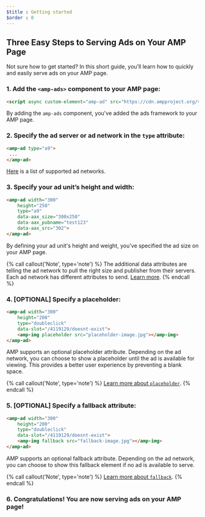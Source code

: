 ```yaml
---
$title : Getting started
$order : 0
---
```


## Three Easy Steps to Serving Ads on Your AMP Page

Not sure how to get started? In this short guide, you’ll learn how to quickly and easily serve ads on your AMP page.

### 1. Add the `<amp-ads>` component to your AMP page:

```html
<script async custom-element="amp-ad" src="https://cdn.ampproject.org/v0/amp-ad-0.1.js"></script>
```

By adding the `amp-ads` component, you've added the ads framework to your AMP page.

### 2. Specify the ad server or ad network in the `type` attribute:

```html
<amp-ad type="a9">
 ...
</amp-ad>
```

[Here](https://www.ampproject.org/docs/reference/components/amp-ad#supported-ad-networks) is a list of supported ad networks.

### 3. Specify your ad unit’s height and width:

```html
<amp-ad width="300"
    height="250"
    type="a9"
    data-aax_size="300x250"
    data-aax_pubname="test123"
    data-aax_src="302">
</amp-ad>
```

By defining your ad unit's height and weight, you've specified the ad size on your AMP page.

{% call callout('Note', type='note') %}
The additional data attributes are telling the ad network to pull the right size and publisher from their servers. Each ad network has different attributes to send. [Learn more](https://www.ampproject.org/docs/reference/components/amp-ad#supported-ad-networks).
{% endcall %}

### 4. [OPTIONAL] Specify a placeholder:

```html
<amp-ad width="300"
    height="200"
    type="doubleclick"
    data-slot="/4119129/doesnt-exist">
    <amp-img placeholder src="placeholder-image.jpg"></amp-img>
</amp-ad>
```

AMP supports an optional placeholder attribute. Depending on the ad network, you can choose to show a placeholder until the ad is available for viewing. This provides a better user experience by preventing a blank space.

{% call callout('Note', type='note') %}
[Learn more about `placeholder`](/docs/guides/responsive/placeholders#placeholders).
{% endcall %}

### 5. [OPTIONAL] Specify a fallback attribute:

```html
<amp-ad width="300"
    height="200"
    type="doubleclick"
    data-slot="/4119129/doesnt-exist">
    <amp-img fallback src="fallback-image.jpg"></amp-img>
</amp-ad>
```

AMP supports an optional fallback attribute. Depending on the ad network, you can choose to show this fallback element if no ad is available to serve.

{% call callout('Note', type='note') %}
[Learn more about `fallback`](/docs/guides/responsive/placeholders#fallbacks).
{% endcall %}

### 6. Congratulations! You are now serving ads on your AMP page!

